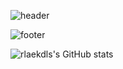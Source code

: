 ![header](https://capsule-render.vercel.app/api?type=venom&color=D09E88&height=200&section=header&text=김다인&fontSize=200)

![footer](https://capsule-render.vercel.app/api?section=footer)

![rlaekdls's GitHub stats](https://github-readme-stats.vercel.app/api?username=rlaekdls1937&show_icons=true&theme=rose_pine)
